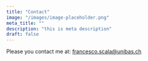 ```yaml
---
title: "Contact"
image: "/images/image-placeholder.png"
meta_title: ""
description: "this is meta description"
draft: false
---
```


Please you contact me at: <a href="mailto:francesco.scala@unibas.ch">francesco.scala@unibas.ch</a>